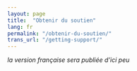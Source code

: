 ```yaml
---
layout: page
title:  "Obtenir du soutien"
lang: fr
permalink: "/obtenir-du-soutien/"
trans_url: "/getting-support/"
---
```


_la version française sera publiée d’ici peu_
